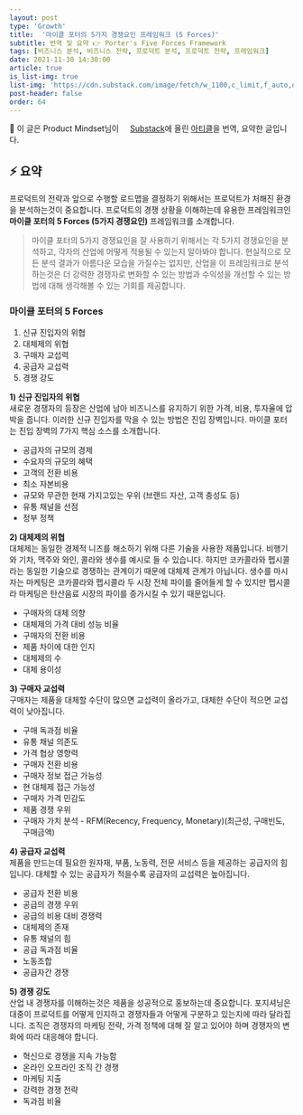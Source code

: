 ```yaml
---
layout: post
type: 'Growth'
title:  '마이클 포터의 5가지 경쟁요인 프레임워크 (5 Forces)'
subtitle: 번역 및 요약 👉 Porter's Five Forces Framework
tags: [비즈니스 분석, 비즈니스 전략, 프로덕트 분석, 프로덕트 전략, 프레임워크]
date: 2021-11-30 14:30:00
article: true
is_list-img: true
list-img: 'https://cdn.substack.com/image/fetch/w_1100,c_limit,f_auto,q_auto:good,fl_progressive:steep/https%3A%2F%2Fbucketeer-e05bbc84-baa3-437e-9518-adb32be77984.s3.amazonaws.com%2Fpublic%2Fimages%2Fbc258ff2-8733-4ce1-99b7-a460037c8290_950x680.png'
post-header: false
order: 64
---
```


<p class="text-gray">
 🔗 이 글은 Product Mindset님이 <a href='https://productmindset.substack.com/' target='blank' rel='nofollow' id='outlink1' onclick='clickedOutlink(outlink1)'><img src='https://www.google.com/s2/favicons?sz=64&domain=https://productmindset.substack.com/' style='display:inline; height: 1em; position: relative; bottom: -2px; margin-right: 2px;'>Substack</a>에 올린 <a href='https://productmindset.substack.com/p/porters-five-forces-framework' target='blank' rel='nofollow' id='outlink2' onclick='clickedOutlink(outlink2)'>아티클</a>을 번역, 요약한 글입니다.
</p>

## ⚡️ 요약

프로덕트의 전략과 앞으로 수행할 로드맵을 결정하기 위해서는 프로덕트가 처해진 환경을 분석하는것이 중요합니다. 프로덕트의 경쟁 상황을 이해하는데 유용한 프레임워크인 **마이클 포터의 5 Forces (5가지 경쟁요인)** 프레임워크를 소개합니다.

> 마이클 포터의 5가지 경쟁요인을 잘 사용하기 위해서는 각 5가지 경쟁요인을 분석하고, 각자의 산업에 어떻게 적용될 수 있는지 알아봐야 합니다. 현실적으로 모든 분석 결과가 아름다운 모습을 가질수는 없지만, 산업을 이 프레임워크로 분석하는것은 더 강력한 경쟁자로 변화할 수 있는 방법과 수익성을 개선할 수 있는 방법에 대해 생각해볼 수 있는 기회를 제공합니다.

### 마이클 포터의 5 Forces
1) 신규 진입자의 위협  
2) 대체제의 위협  
3) 구매자 교섭력  
4) 공급자 교섭력  
5) 경쟁 강도  

**1) 신규 진입자의 위협**  
새로운 경쟁자의 등장은 산업에 남아 비즈니스를 유지하기 위한 가격, 비용, 투자율에 압박을 줍니다. 이러한 신규 진입자를 막을 수 있는 방법은 진입 장벽입니다. 마이클 포터는 진입 장벽의 7가지 핵심 소스를 소개합니다.
* 공급자의 규모의 경제
* 수요자의 규모의 혜택
* 고객의 전환 비용
* 최소 자본비용
* 규모와 무관한 현재 가지고있는 우위 (브랜드 자산, 고객 충성도 등)
* 유통 채널을 선점
* 정부 정책

**2) 대체제의 위협**  
대체제는 동일한 경제적 니즈를 해소하기 위해 다른 기술을 사용한 제품입니다. 비행기와 기차, 맥주와 와인, 콜라와 생수를 예시로 들 수 있습니다. 하지만 코카콜라와 펩시콜라는 동일한 기술으로 경쟁하는 관계이기 때문에 대체제 관계가 아닙니다. 생수를 마시자는 마케팅은 코카콜라와 펩시콜라 두 시장 전체 파이를 줄어들게 할 수 있지만 펩시콜라 마케팅은 탄산음료 시장의 파이를 증가시킬 수 있기 때문입니다.
* 구매자의 대체 의향
* 대체제의 가격 대비 성능 비율
* 구매자의 전환 비용
* 제품 차이에 대한 인지
* 대체제의 수
* 대체 용이성

**3) 구매자 교섭력**  
구매자는 제품을 대체할 수단이 많으면 교섭력이 올라가고, 대체한 수단이 적으면 교섭력이 낮아집니다.
* 구매 독과점 비율
* 유통 채널 의존도
* 가격 협상 영향력
* 구매자 전환 비용
* 구매자 정보 접근 가능성
* 현 대체제 접근 가능성
* 구매자 가격 민감도
* 제품 경쟁 우위
* 구매자 가치 분석 - RFM(Recency, Frequency, Monetary)(최근성, 구매빈도, 구매금액)

**4) 공급자 교섭력**  
제품을 만드는데 필요한 원자재, 부품, 노동력, 전문 서비스 등을 제공하는 공급자의 힘입니다. 대체할 수 있는 공급자가 적을수록 공급자의 교섭력은 높아집니다.
* 공급자 전환 비용
* 공급의 경쟁 우위
* 공급의 비용 대비 경쟁력
* 대체제의 존재
* 유통 채널의 힘
* 공급 독과점 비율
* 노동조합
* 공급자간 경쟁

**5) 경쟁 강도**  
산업 내 경쟁자를 이해하는것은 제품을 성공적으로 홍보하는데 중요합니다. 포지셔닝은 대중이 프로덕트를 어떻게 인지하고 경쟁자들과 어떻게 구분하고 있는지에 따라 달라집니다. 조직은 경쟁자의 마케팅 전략, 가격 정책에 대해 잘 알고 있어야 하며 경쟁자의 변화에 따라 대응해야 합니다.
* 혁신으로 경쟁을 지속 가능함
* 온라인 오프라인 조직 간 경쟁
* 마케팅 지출
* 강력한 경쟁 전략
* 독과점 비율